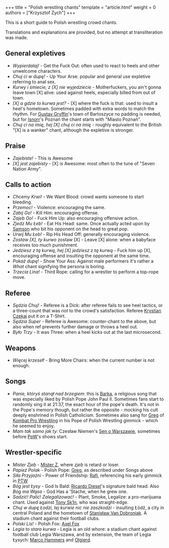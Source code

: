 +++
title = "Polish wrestling chants"
template = "article.html"
weight = 0
authors = ["Krzysztof Zych"]
+++

This is a short guide to Polish wrestling crowd chants.

<!-- more -->

Translations and explanations are provided, but no attempt at transliteration was made.

## General expletives

* _Wypierdalaj!_ - Get the Fuck Out: often used to react to heels and other unwelcome characters.
* _Chuj ci w dupę!_ - Up Your Arse: popular and general use expletive referring to anal sex.
* _Kurwy i śmiecie, z [X] nie wyjedziecie_ - Motherfuckers, you ain't gonna leave town [X] alive: used against heels, especially billed from out of town.
* _[X] a gdzie to kurwa jest?_ - [X] where the fuck is that: used to insult a heel's hometown. Sometimes padded with extra words to match the rhythm. For [Gustav Gryffin](@/w/gustav-gryffin.md)'s town of Bartoszyce no padding is needed, but for [Isnorr](@/w/isnorr.md)'s Poznań the chant starts with "Miasto Poznań".
* _Chuj ci na imię, hej [X] chuj ci na imię_ - roughly equivalent to the British "[X] is a wanker" chant, although the expletive is stronger.

## Praise

* _Zajebiste!_ - This is Awesome
* _[X] jest zajebisty_ - [X] is Awesome: most often to the tune of "Seven Nation Army".

## Calls to action

* _Chcemy Krwi!_ - We Want Blood: crowd wants someone to start bleeding.
* _Przemoc!_ - Violence: encouraging the same.
* _Zabij Go!_ - Kill Him: encouraging offense.
* _Zajeb Go!_ - Fuck Him Up: also encouraging offensive action.
* _Zjedz Mu Łeb!_ - Eat His Head: same. Once actually acted upon by [Samson](@/w/samson.md) who bit his opponent on the head to great pop.
* _Urwij Mu Łeb!_ - Rip His Head Off: generally encouraging violence.
* _Zostaw [X], ty kurwo_ zostaw [X] - Leave [X] alone: when a babyface receives too much punishment.
* _Jedziesz z tą kurwą, hej [X] jedziesz z tą kurwą_ - Fuck him up [X], encouraging offense and insulting the opponent at the same time.
* _Pokaż dupę!_ - Show Your Ass: Against male performers it's rather a _What_ chant signifying the persona is boring.
* _Trzecia Lina!_ - Third Rope: calling for a wrestler to perform a top-rope move.

## Referee

* _Sędzia Chuj!_ - Referee is a Dick: after referee fails to see heel tactics, or a three-count that was not to the crowd's satisfaction. Referee [Krystian Czekaj](@/w/krystian-czekaj.md) put it on a T-Shirt.
* _Sędzia Super_ - Referee is Awesome: counter-chant to the above, but also when ref prevents further damage or throws a heel out.
* _Było Trzy_ - It was Three: when a heel kicks out at the last microsecond.

## Weapons

* _Więcej krzeseł!_ - Bring More Chairs: when the current number is not enough.

## Songs

* _Panie, któryś stanął nad brzegiem_: this is [Barka](https://en.wikipedia.org/wiki/Lord,_You_Have_Come_to_the_Lakeshore), a religious song that was especially liked by Polish Pope John Paul II. Sometimes fans start to randomly sing it at 21:37, the exact hour of the pope's death. It's not in the Pope's memory though, but rather the opposite - mocking his cult deeply enshrined in Polish Catholicism.
  Sometimes also sang for [Greg](@/w/greg.md) of [Kombat Pro Wrestling](@/o/kpw.md) in his Pope of Polish Wrestling gimmick - which he seemed to enjoy.
* _Mam tak samo jak ty_: Czesław Niemen's [Sen o Warszawie](https://www.youtube.com/watch?v=ePNUSmH3dMI), sometimes before [PpW](@/o/ppw.md)'s shows start.

## Wrestler-specific

* _Mister Zjeb_ - [Mister Z](@/w/mister-z.md), where _zjeb_ is retard or loser.
* _Papież Polak_ - Polish Pope: [Greg](@/w/greg.md), as described under Songs above
* _Siła Przyjaźni_ - Power of Friendship: [Rafi](@/w/rafi.md), referencing his early gimmick in [PTW](@/o/ptw.md)
* _Bóg jest Łysy_ - God Is Bald: [Ricardo Diesel](@/w/ricardo-diesel.md)'s signature bald head. Also _Bóg ma Wąsa_ - God Has a 'Stache, when he grew one.
* _Sadzić! Palić! Zalegalizować!_ - Plant, Smoke, Legalize: a pro-marijuana chant. Used against [Tony Sk1n](@/w/tony-sk1n.md), who was straight-edge.
* _Chuj w dupę Łodzi, tej kurwie nic nie zaszkodzi_ - insulting Łódź, a city in central Poland and the hometown of [Stanisław Van Dobroniak](@/w/stanislaw-van-dobroniak.md). A stadium chant against their football clubs.
* _Polski Lis!_ - Polish Fox: [Axel Fox](@/w/axel-fox.md)
* _Legia to stara kurwa_ - Legia is an old whore: a stadium chant against football club Legia Warszawa, and by extension, the team of Legia Łysych: [Marco Hammers](@/w/marco-hammers.md) and [Olgierd](@/w/olgierd.md).
